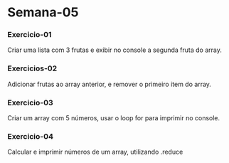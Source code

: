# Semana-05
### Exercicio-01
<p>Criar uma lista com 3 frutas e exibir no console a segunda fruta do array.</p>

### Exercicios-02
<p>Adicionar frutas ao array anterior, e remover o primeiro item do array.</p>

### Exercicio-03
<p>Criar um array com 5 números, usar o loop for para imprimir no console.</p>

### Exercicio-04
<p>Calcular e imprimir números de um array, utilizando .reduce</p>
